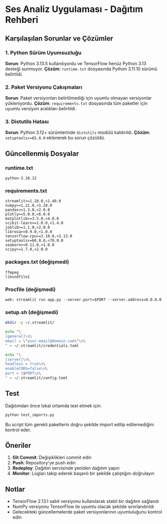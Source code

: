 # Ses Analiz Uygulaması - Dağıtım Rehberi

## Karşılaşılan Sorunlar ve Çözümler

### 1. Python Sürüm Uyumsuzluğu
**Sorun**: Python 3.13.5 kullanılıyordu ve TensorFlow henüz Python 3.13 desteği sunmuyor.
**Çözüm**: `runtime.txt` dosyasında Python 3.11.10 sürümü belirtildi.

### 2. Paket Versiyonu Çakışmaları
**Sorun**: Paket versiyonları belirtilmediği için uyumlu olmayan versiyonlar yükleniyordu.
**Çözüm**: `requirements.txt` dosyasında tüm paketler için uyumlu versiyon aralıkları belirtildi.

### 3. Distutils Hatası
**Sorun**: Python 3.12+ sürümlerinde `distutils` modülü kaldırıldı.
**Çözüm**: `setuptools>=65.0.0` eklenerek bu sorun çözüldü.

## Güncellenmiş Dosyalar

### runtime.txt
```
python-3.10.12
```

### requirements.txt
```
streamlit>=1.28.0,<1.40.0
numpy>=1.21.0,<1.24.0
pandas>=1.3.0,<2.0.0
plotly>=5.0.0,<6.0.0
matplotlib>=3.5.0,<4.0.0
scikit-learn>=1.0.0,<1.4.0
joblib>=1.1.0,<2.0.0
librosa>=0.9.0,<1.0.0
tensorflow-cpu>=2.10.0,<2.13.0
setuptools>=60.0.0,<70.0.0
seaborn>=0.11.0,<1.0.0
scipy>=1.7.0,<2.0.0
```

### packages.txt (değişmedi)
```
ffmpeg
libsndfile1
```

### Procfile (değişmedi)
```
web: streamlit run app.py --server.port=$PORT --server.address=0.0.0.0
```

### setup.sh (değişmedi)
```bash
mkdir -p ~/.streamlit/

echo "\
[general]\n\
email = \"your-email@domain.com\"\n\
" > ~/.streamlit/credentials.toml

echo "\
[server]\n\
headless = true\n\
enableCORS=false\n\
port = \$PORT\n\
" > ~/.streamlit/config.toml
```

## Test

Dağıtımdan önce lokal ortamda test etmek için:

```bash
python test_imports.py
```

Bu script tüm gerekli paketlerin doğru şekilde import edilip edilemediğini kontrol eder.

## Öneriler

1. **Git Commit**: Değişiklikleri commit edin
2. **Push**: Repository'ye push edin  
3. **Redeploy**: Dağıtım servisinde yeniden dağıtım yapın
4. **Monitor**: Logları takip ederek başarılı bir şekilde çalıştığını doğrulayın

## Notlar

- TensorFlow 2.13.1 sabit versiyonu kullanılarak stabil bir dağıtım sağlandı
- NumPy versiyonu TensorFlow ile uyumlu olacak şekilde sınırlandırıldı
- Gelecekteki güncellemelerde paket versiyonlarının uyumluluğunu kontrol edin 